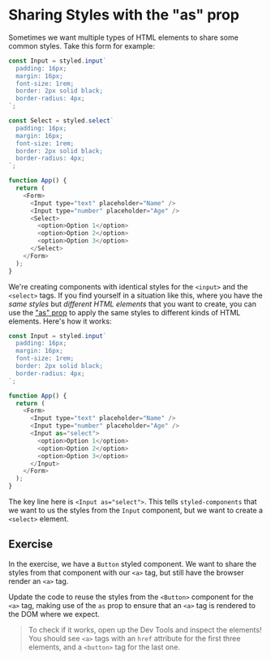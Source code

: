 # Sharing Styles with the "as" prop

Sometimes we want multiple types of HTML elements to share some common styles.
Take this form for example:

```js
const Input = styled.input`
  padding: 16px;
  margin: 16px;
  font-size: 1rem;
  border: 2px solid black;
  border-radius: 4px;
`;

const Select = styled.select`
  padding: 16px;
  margin: 16px;
  font-size: 1rem;
  border: 2px solid black;
  border-radius: 4px;
`;

function App() {
  return (
    <Form>
      <Input type="text" placeholder="Name" />
      <Input type="number" placeholder="Age" />
      <Select>
        <option>Option 1</option>
        <option>Option 2</option>
        <option>Option 3</option>
      </Select>
    </Form>
  );
}
```

We're creating components with identical styles for the `<input>` and the
`<select>` tags. If you find yourself in a situation like this, where you have
the _same styles_ but _different HTML elements_ that you want to create, you can
use the ["as" prop](https://styled-components.com/docs/api#as-polymorphic-prop)
to apply the same styles to different kinds of HTML elements. Here's how it
works:

```js
const Input = styled.input`
  padding: 16px;
  margin: 16px;
  font-size: 1rem;
  border: 2px solid black;
  border-radius: 4px;
`;

function App() {
  return (
    <Form>
      <Input type="text" placeholder="Name" />
      <Input type="number" placeholder="Age" />
      <Input as="select">
        <option>Option 1</option>
        <option>Option 2</option>
        <option>Option 3</option>
      </Input>
    </Form>
  );
}
```

The key line here is `<Input as="select">`. This tells `styled-components` that
we want to us the styles from the `Input` component, but we want to create a
`<select>` element.

## Exercise

In the exercise, we have a `Button` styled component. We want to share the
styles from that component with our `<a>` tag, but still have the browser render
an `<a>` tag.

Update the code to reuse the styles from the `<Button>` component for the `<a>`
tag, making use of the `as` prop to ensure that an `<a>` tag is rendered to the
DOM where we expect.

> To check if it works, open up the Dev Tools and inspect the elements! You
> should see `<a>` tags with an `href` attribute for the first three elements,
> and a `<button>` tag for the last one.
